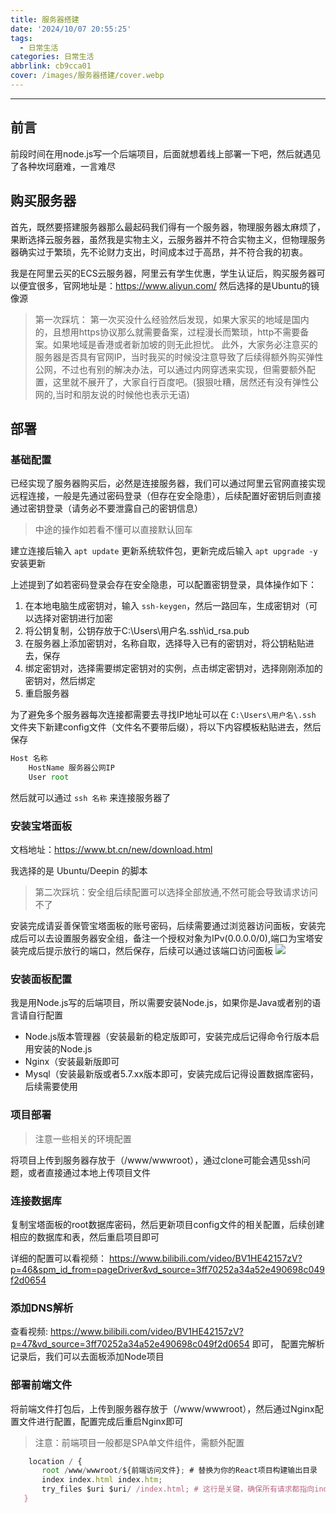 ```yaml
---
title: 服务器搭建
date: '2024/10/07 20:55:25'
tags:
  - 日常生活
categories: 日常生活
abbrlink: cb9cca01
cover: /images/服务器搭建/cover.webp
---
```


---

## 前言

前段时间在用node.js写一个后端项目，后面就想着线上部署一下吧，然后就遇见了各种坎坷磨难，一言难尽

## 购买服务器

首先，既然要搭建服务器那么最起码我们得有一个服务器，物理服务器太麻烦了，果断选择云服务器，虽然我是实物主义，云服务器并不符合实物主义，但物理服务器确实过于繁琐，先不论财力支出，时间成本过于高昂，并不符合我的初衷。

我是在阿里云买的ECS云服务器，阿里云有学生优惠，学生认证后，购买服务器可以便宜很多，官网地址是：https://www.aliyun.com/ 然后选择的是Ubuntu的镜像源

> 第一次踩坑：
> 第一次买没什么经验然后发现，如果大家买的地域是国内的，且想用https协议那么就需要备案，过程漫长而繁琐，http不需要备案。如果地域是香港或者新加坡的则无此担忧。
> 此外，大家务必注意买的服务器是否具有官网IP，当时我买的时候没注意导致了后续得额外购买弹性公网，不过也有别的解决办法，可以通过内网穿透来实现，但需要额外配置，这里就不展开了，大家自行百度吧。(狠狠吐糟，居然还有没有弹性公网的,当时和朋友说的时候他也表示无语)

## 部署

### 基础配置

已经实现了服务器购买后，必然是连接服务器，我们可以通过阿里云官网直接实现远程连接，一般是先通过密码登录（但存在安全隐患），后续配置好密钥后则直接通过密钥登录（请务必不要泄露自己的密钥信息）

> 中途的操作如若看不懂可以直接默认回车

建立连接后输入 ` apt update ` 更新系统软件包，更新完成后输入 ` apt upgrade -y `安装更新

上述提到了如若密码登录会存在安全隐患，可以配置密钥登录，具体操作如下：

1. 在本地电脑生成密钥对，输入 `ssh-keygen`，然后一路回车，生成密钥对（可以选择对密钥进行加密
2. 将公钥复制，公钥存放于C:\Users\用户名\.ssh\id_rsa.pub
3. 在服务器上添加密钥对，名称自取，选择导入已有的密钥对，将公钥粘贴进去，保存
4. 绑定密钥对，选择需要绑定密钥对的实例，点击绑定密钥对，选择刚刚添加的密钥对，然后绑定
5. 重启服务器

为了避免多个服务器每次连接都需要去寻找IP地址可以在 `C:\Users\用户名\.ssh ` 文件夹下新建config文件（文件名不要带后缀），将以下内容模板粘贴进去，然后保存

```js
Host 名称
    HostName 服务器公网IP
    User root
```

然后就可以通过 `ssh 名称` 来连接服务器了

### 安装宝塔面板

文档地址：https://www.bt.cn/new/download.html

我选择的是 Ubuntu/Deepin 的脚本

> 第二次踩坑：安全组后续配置可以选择全部放通,不然可能会导致请求访问不了

安装完成请妥善保管宝塔面板的账号密码，后续需要通过浏览器访问面板，安装完成后可以去设置服务器安全组，备注一个授权对象为IPv(0.0.0.0/0),端口为宝塔安装完成后提示放行的端口，然后保存，后续可以通过该端口访问面板
![](/images/服务器搭建/1.png)

### 安装面板配置

我是用Node.js写的后端项目，所以需要安装Node.js，如果你是Java或者别的语言请自行配置

- Node.js版本管理器（安装最新的稳定版即可，安装完成后记得命令行版本启用安装的Node.js
- Nginx（安装最新版即可
- Mysql（安装最新版或者5.7.xx版本即可，安装完成后记得设置数据库密码，后续需要使用

### 项目部署

> 注意一些相关的环境配置

将项目上传到服务器存放于（/www/wwwroot），通过clone可能会遇见ssh问题，或者直接通过本地上传项目文件

### 连接数据库

复制宝塔面板的root数据库密码，然后更新项目config文件的相关配置，后续创建相应的数据库和表，然后重启项目即可

详细的配置可以看视频： https://www.bilibili.com/video/BV1HE42157zV?p=46&spm_id_from=pageDriver&vd_source=3ff70252a34a52e490698c049f2d0654

### 添加DNS解析

查看视频: https://www.bilibili.com/video/BV1HE42157zV?p=47&vd_source=3ff70252a34a52e490698c049f2d0654  即可，
配置完解析记录后，我们可以去面板添加Node项目

### 部署前端文件

将前端文件打包后，上传到服务器存放于（/www/wwwroot），然后通过Nginx配置文件进行配置，配置完成后重启Nginx即可


> 注意：前端项目一般都是SPA单文件组件，需额外配置

 ```js
     location / {
        root /www/wwwroot/${前端访问文件}; # 替换为你的React项目构建输出目录
        index index.html index.htm;
        try_files $uri $uri/ /index.html; # 这行是关键，确保所有请求都指向index.html
    }
```




